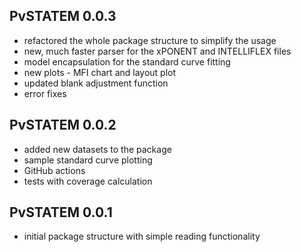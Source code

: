 PvSTATEM 0.0.3
---------------------------------------------------------------
* refactored the whole package structure to simplify the usage
* new, much faster parser for the xPONENT and INTELLIFLEX files
* model encapsulation for the standard curve fitting
* new plots - MFI chart and layout plot
* updated blank adjustment function
* error fixes


PvSTATEM 0.0.2
---------------------------------------------------------------
* added new datasets to the package
* sample standard curve plotting
* GitHub actions
* tests with coverage calculation


PvSTATEM 0.0.1
---------------------------------------------------------------
* initial package structure with simple reading functionality
